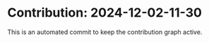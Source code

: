 # Contribution: 2024-12-02-11-30
This is an automated commit to keep the contribution graph active.
